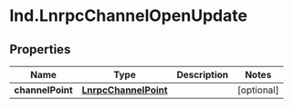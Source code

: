 # lnd.LnrpcChannelOpenUpdate

## Properties

Name | Type | Description | Notes
------------ | ------------- | ------------- | -------------
**channelPoint** | [**LnrpcChannelPoint**](LnrpcChannelPoint.md) |  | [optional] 


